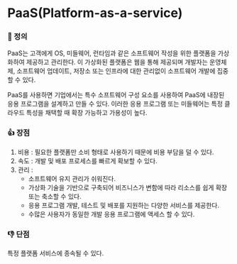 # PaaS(Platform-as-a-service)

### 📌 정의

PaaS는 고객에게 OS, 미들웨어, 런타임과 같은 소프트웨어 작성을 위한 플랫폼을 가상화하여 제공하고 관리한다. 이 가상화된 플랫폼은 웹을 통해 제공되며 개발자는 운영체제, 소프트웨어 업데이트, 저장소 또는 인프라에 대한 관리없이 소프트웨어 개발에 집중할 수 있다.

PaaS를 사용하면 기업에서는 특수 소프트웨어 구성 요소를 사용하여 PaaS에 내장된 응용 프로그램을 설계하고 만들 수 있다. 이러한 응용 프로그램 또는 미들웨어는 특정 클라우드 특성을 채택할 때 확장 가능하고 가용성이 높다.

### 👍 장점

1. 비용 : 필요한 플랫폼만 소비 형태로 사용하기 때문에 비용 부담을 덜 수 있다.
2. 속도 : 개발 및 배포 프로세스를 빠르게 확보할 수 있다.
3. 관리 : 
   - 소프트웨어 유지 관리가 쉬워진다.
   - 가상화 기술을 기반으로 구축되어 비즈니스가 변함에 따라 리소스를 쉽게 확장 또는 축소할 수 있다.
   - 응용 프로그램 개발, 테스트 및 배포를 지원하는 다양한 서비스를 제공한다.
   - 수많은 사용자가 동일한 개발 응용 프로그램에 액세스 할 수 있다.

### 👎 단점

특정 플랫폼 서비스에 종속될 수 있다.
